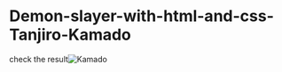 # Demon-slayer-with-html-and-css-Tanjiro-Kamado
check the result![Kamado](https://user-images.githubusercontent.com/52709893/161044110-e618f250-d750-410d-9bc1-8a83abe367c8.png)
